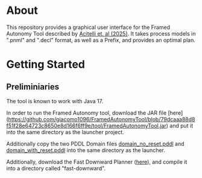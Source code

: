 # About
This repository provides a graphical user interface for the Framed Autonomy Tool described by [Acitelli et. al (2025)](https://doi.org/10.1016/j.is.2025.102573).
It takes process models in ".pnml" and ".decl" format, as well as a Prefix, and provides an optimal plan.

# Getting Started


## Preliminiaries
The tool is known to work with Java 17.

In order to run the Framed Autonomy tool, download the JAR file [here] (https://github.com/giacomo1096/FramedAutonomyTool/blob/79dcaaa88d8f51f28e64723c8650e8d166f6ff9e/tool/FramedAutonomyTool.jar) and put it into the same directory as the launcher project.

Additionally copy the two PDDL Domain files [domain_no_reset.pddl](https://github.com/giacomo1096/FramedAutonomyTool/blob/79dcaaa88d8f51f28e64723c8650e8d166f6ff9e/tool/domain_no_reset.pddl) and [domain_with_reset.pddl](https://github.com/giacomo1096/FramedAutonomyTool/blob/79dcaaa88d8f51f28e64723c8650e8d166f6ff9e/tool/domain_with_reset.pddl) into the same directory as the launcher.

Additionally, download the Fast Downward Planner ([here](https://www.fast-downward.org/latest/)), and compile it into a directory called "fast-downward".